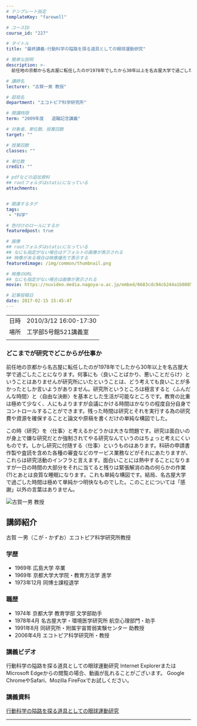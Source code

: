 ```yaml
---
# テンプレート指定
templateKey: "farewell"

# コースID
course_id: "227"

# タイトル
title: "最終講義-行動科学の隘路を探る道具としての眼球運動研究"

# 簡単な説明
description: >-
  前任地の京都から名古屋に転任したのが1978年でしたから30年以上を名古屋大学で過ごしたことになります。何事にも〈良いことばかり、悪いことだらけ〉ということはありませんが研究所にいたということは、どう考えても良いことが多かったとしか言いようがありません。研究所というところは極言すると〈ふんだんな時間〉と〈自由な決断〉を基本とした生活が可能なところです。教育の比重は極めて少なく、人にもよりますが ...

# 講師名
lecturer: "古賀一男 教授"

# 部局名
department: "エコトピア科学研究所"

# 開講時限
term: "2009年度	退職記念講義"

# 対象者、単位数、授業回数
target: ""

# 授業回数
classes: ""

# 単位数
credit: ""

# pdfなどの追加資料
## rootフォルダはstaticになっている
attachments:


# 関連するタグ
tags:
 - "科学"

# 色付けのロールにするか
featuredpost: true

# 画像
## rootフォルダはstaticになっている
## なにも指定がない場合はデフォルトの画像が表示される
## 映像がある場合は映像優先で表示する
featuredimage: /img/common/thumbnail.png

# 映像のURL
## なにも指定がない場合は画像が表示される
movie: https://nuvideo.media.nagoya-u.ac.jp/embed/6683cdc94cb244a1b0805d8856d84589271bcf28

# 記事投稿日
date: 2017-02-15 15:45:47
---
```


|   |   |
|---|---|
| 日時 | 2010/3/12  16:00-17:30 |
| 場所 | 工学部5号館521講義室 |
|   |   |


### どこまでが研究でどこからが仕事か

前任地の京都から名古屋に転任したのが1978年でしたから30年以上を名古屋大学で過ごしたことになります。何事にも〈良いことばかり、悪いことだらけ〉ということはありませんが研究所にいたということは、どう考えても良いことが多かったとしか言いようがありません。研究所というところは極言すると〈ふんだんな時間〉と〈自由な決断〉を基本とした生活が可能なところです。教育の比重は極めて少なく、人にもよりますが会議にかける時間はかなりの程度自分自身でコントロールすることができます。残った時間は研究とそれを実行する為の研究費や資源を確保することと論文や原稿を書くだけの単純な構図でした。

この時〈研究〉を〈仕事〉と考えるかどうかは大きな問題です。研究は面白いのが身上で嫌な研究だとか強制されてやる研究なんていうのはちょっと考えにくいものです。しかし研究に付随する〈仕事〉というものはあります。科研の申請書作製や査読を含めた各種の審査などのサービス業務などがそれにあたりますが、これらは研究活動のインフラと言えます。面白いことには熱中することになりますが一日の時間の大部分をそれに当てると残りは緊張解消の為の何らかの作業(?)とあとは良質な睡眠になります。これも単純な構図です。結局、名古屋大学で過ごした時間は極めて単純かつ明快なものでした。このことについては「感謝」以外の言葉はありません。



![古賀一男 教授](http://ocw.nagoya-u.jp/files/227/koga.jpg) 
## 講師紹介

古賀 一男（こが・かずお）エコトピア科学研究所教授

### 学歴

* 1969年 広島大学 卒業
* 1969年 京都大学大学院・教育方法学 進学
* 1973年12月 同博士課程退学

### 職歴

* 1974年 京都大学 教育学部 文学部助手
* 1978年4月 名古屋大学・環境医学研究所 航空心理部門・助手
* 1991年8月 同研究所・附属宇宙胃弱実験センター 助教授
* 2006年4月 エコトピア科学研究所・教授


### 講義ビデオ

行動科学の隘路を探る道具としての眼球運動研究
Internet ExplorerまたはMicrosoft Edgeからの閲覧の場合、動画が乱れることがございます。
Google ChromeやSafari、Mozilla FireFoxでお試しください。

### 講義資料

[行動科学の隘路を探る道具としての眼球運動研究](http://ocw.nagoya-u.jp/files/227/koga_lec.pdf) 

-----